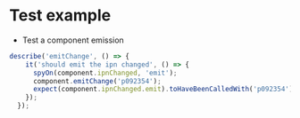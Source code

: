 # Test example

* Test a component emission

```javascript
describe('emitChange', () => {
    it('should emit the ipn changed', () => {
      spyOn(component.ipnChanged, 'emit');
      component.emitChange('p092354');
      expect(component.ipnChanged.emit).toHaveBeenCalledWith('p092354');
    });
  });
```




